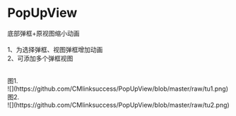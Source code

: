 # PopUpView
底部弹框+原视图缩小动画
<br> <br> 
1、为选择弹框、视图弹框增加动画 <br> 
2、可添加多个弹框视图

<br>
图1.<br>
![](https://github.com/CMlinksuccess/PopUpView/blob/master/raw/tu1.png)
 <br>
 图2.<br>
![](https://github.com/CMlinksuccess/PopUpView/blob/master/raw/tu2.png)
